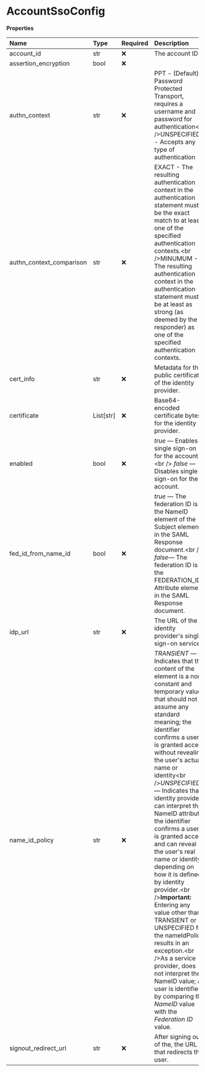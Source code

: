 # AccountSsoConfig

**Properties**

| Name                     | Type      | Required | Description                                                                                                                                                                                                                                                                                                                                                                                                                                                                                                                                                                                                                                                                                                                                                                           |
| :----------------------- | :-------- | :------- | :------------------------------------------------------------------------------------------------------------------------------------------------------------------------------------------------------------------------------------------------------------------------------------------------------------------------------------------------------------------------------------------------------------------------------------------------------------------------------------------------------------------------------------------------------------------------------------------------------------------------------------------------------------------------------------------------------------------------------------------------------------------------------------ |
| account_id               | str       | ❌       | The account ID.                                                                                                                                                                                                                                                                                                                                                                                                                                                                                                                                                                                                                                                                                                                                                                       |
| assertion_encryption     | bool      | ❌       |                                                                                                                                                                                                                                                                                                                                                                                                                                                                                                                                                                                                                                                                                                                                                                                       |
| authn_context            | str       | ❌       | PPT - \(Default\) Password Protected Transport, requires a username and password for authentication\<br /\>UNSPECIFIED - Accepts any type of authentication                                                                                                                                                                                                                                                                                                                                                                                                                                                                                                                                                                                                                           |
| authn_context_comparison | str       | ❌       | EXACT - The resulting authentication context in the authentication statement must be the exact match to at least one of the specified authentication contexts.\<br /\>MINUMUM - The resulting authentication context in the authentication statement must be at least as strong \(as deemed by the responder\) as one of the specified authentication contexts.                                                                                                                                                                                                                                                                                                                                                                                                                       |
| cert_info                | str       | ❌       | Metadata for the public certificate of the identity provider.                                                                                                                                                                                                                                                                                                                                                                                                                                                                                                                                                                                                                                                                                                                         |
| certificate              | List[str] | ❌       | Base64-encoded certificate bytes for the identity provider.                                                                                                                                                                                                                                                                                                                                                                                                                                                                                                                                                                                                                                                                                                                           |
| enabled                  | bool      | ❌       | _true_ — Enables single sign-on for the account. \<br /\> _false_ — Disables single sign-on for the account.                                                                                                                                                                                                                                                                                                                                                                                                                                                                                                                                                                                                                                                                          |
| fed_id_from_name_id      | bool      | ❌       | _true_ — The federation ID is in the NameID element of the Subject element in the SAML Response document.\<br /\> _false_— The federation ID is in the FEDERATION_ID Attribute element in the SAML Response document.                                                                                                                                                                                                                                                                                                                                                                                                                                                                                                                                                                 |
| idp_url                  | str       | ❌       | The URL of the identity provider's single sign-on service.                                                                                                                                                                                                                                                                                                                                                                                                                                                                                                                                                                                                                                                                                                                            |
| name_id_policy           | str       | ❌       | _TRANSIENT_ — Indicates that the content of the element is a non-constant and temporary value that should not assume any standard meaning; the identifier confirms a user is granted access without revealing the user's actual name or identity\<br /\>_UNSPECIFIED_ — Indicates that identity provider can interpret the NameID attribute; the identifier confirms a user is granted access and can reveal the user's real name or identity depending on how it is defined by identity provider.\<br /\>**Important:** Entering any value other than TRANSIENT or UNSPECIFIED for the nameIdPolicy results in an exception.\<br /\>As a service provider, does not interpret the NameID value; a user is identified by comparing the _NameID_ value with the _Federation ID_ value. |
| signout_redirect_url     | str       | ❌       | After signing out of the, the URL that redirects the user.                                                                                                                                                                                                                                                                                                                                                                                                                                                                                                                                                                                                                                                                                                                            |

